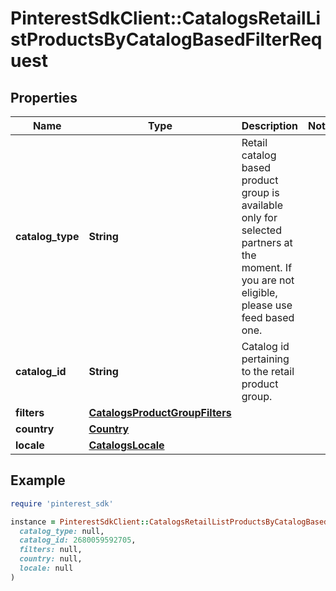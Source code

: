 # PinterestSdkClient::CatalogsRetailListProductsByCatalogBasedFilterRequest

## Properties

| Name | Type | Description | Notes |
| ---- | ---- | ----------- | ----- |
| **catalog_type** | **String** | Retail catalog based product group is available only for selected partners at the moment. If you are not eligible, please use feed based one. |  |
| **catalog_id** | **String** | Catalog id pertaining to the retail product group. |  |
| **filters** | [**CatalogsProductGroupFilters**](CatalogsProductGroupFilters.md) |  |  |
| **country** | [**Country**](Country.md) |  |  |
| **locale** | [**CatalogsLocale**](CatalogsLocale.md) |  |  |

## Example

```ruby
require 'pinterest_sdk'

instance = PinterestSdkClient::CatalogsRetailListProductsByCatalogBasedFilterRequest.new(
  catalog_type: null,
  catalog_id: 2680059592705,
  filters: null,
  country: null,
  locale: null
)
```

